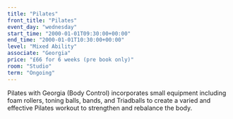 ```yaml
---
title: "Pilates"
front_title: "Pilates"
event_day: "wednesday"
start_time: "2000-01-01T09:30:00+00:00"
end_time: "2000-01-01T10:30:00+00:00"
level: "Mixed Ability"
associate: "Georgia"
price: "£66 for 6 weeks (pre book only)"
room: "Studio"
term: "Ongoing"
---
```


Pilates with Georgia (Body Control) incorporates small equipment including foam rollers, toning balls, bands, and Triadballs to create a varied and effective Pilates workout to strengthen and rebalance the body. 